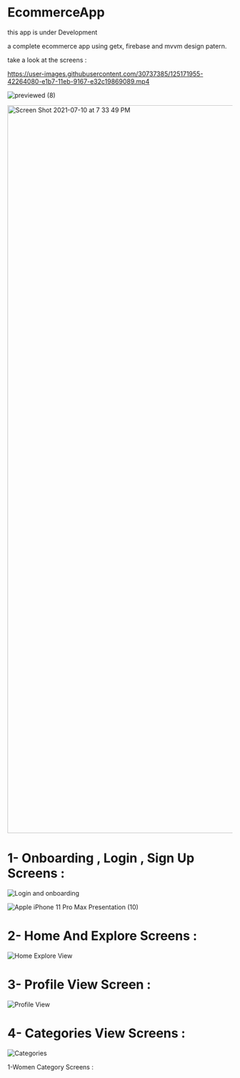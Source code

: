 




# EcommerceApp

this app is under Development

a complete ecommerce app using getx, firebase and mvvm design patern.

take a look at the screens :

https://user-images.githubusercontent.com/30737385/125171955-42264080-e1b7-11eb-9167-e32c19869089.mp4

![previewed (8)](https://user-images.githubusercontent.com/30737385/125172009-7bf74700-e1b7-11eb-99c3-29d95af8a898.png)


<img width="1629" alt="Screen Shot 2021-07-10 at 7 33 49 PM" src="https://user-images.githubusercontent.com/30737385/125172127-1192d680-e1b8-11eb-9b19-6b9b60b7f279.png">

# 1- Onboarding , Login , Sign Up Screens :

![Login and onboarding](https://user-images.githubusercontent.com/30737385/127243836-9118c82a-3658-40e1-8fc5-bc5941e58179.png)

![Apple iPhone 11 Pro Max Presentation (10)](https://user-images.githubusercontent.com/30737385/127244119-02adddf6-9c80-40e0-a5c3-33ba871b2368.png)


# 2- Home And Explore Screens :

![Home Explore View](https://user-images.githubusercontent.com/30737385/127244203-75c4c41f-e929-4789-85a5-ff09a886088a.png)


# 3- Profile View  Screen :

![Profile View](https://user-images.githubusercontent.com/30737385/127244279-b49cc361-3ffc-4cf7-a1ea-01bfa9cd9c32.png)


# 4- Categories View Screens :

![Categories](https://user-images.githubusercontent.com/30737385/127244398-f25df6ac-a835-4d04-8e06-7d924133baa3.png)

1-Women Category Screens : 
 





